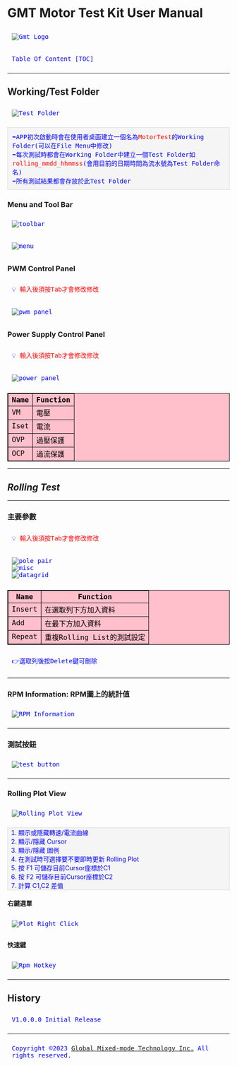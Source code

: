 # GMT Motor Test Kit User Manual

![Gmt Logo](Assets/gmt_logo.png)

Table Of Content
[TOC]
___
<style>
p {
    color: blue;
    padding: 10px;
    font-family: Consolas, monospace;
}
table,
th,
td {
    color: black;
    border: 1px solid black;
    background-color: pink;
    font-family: Consolas, monospace;
}
</style>

## Working/Test Folder

![Test Folder](Assets/test_folder.png)
<p style = "background-color: #f5f5f5; border: 1px solid #ddd;">
➡️APP初次啟動時會在使用者桌面建立一個名為<span style="color: red;">MotorTest</span>的Working Folder(可以在File Menu中修改)<br>
➡️每次測試時都會在Working Folder中建立一個Test Folder如 <span style="color: red;">rolling_mmdd_hhmmss</span>(會用目前的日期時間為流水號為Test Folder命名)<br>
➡️所有測試結果都會存放於此Test Folder
</p>

### **Menu and Tool Bar**

![toolbar](Assets/toolbar.png)

![menu](Assets/menu.png)

### **PWM Control Panel**

:bulb: <span style="color: red;">輸入後須按Tab才會修改修改</span>

![pwm panel](Assets/pwm_panel.png)

### **Power Supply Control Panel**

:bulb: <span style="color: red;">輸入後須按Tab才會修改修改</span>

![power panel](Assets/power_panel.png)

| Name   | Function   |
|------|------|
| VM   | 電壓   |
| Iset | 電流   |
| OVP  | 過壓保護 |
| OCP  | 過流保護 |
___

## ***Rolling Test***

___

### **主要參數**

:bulb: <span style="color: red;">輸入後須按Tab才會修改修改</span>

![pole pair](Assets/polepair.png)<br>
![misc](Assets/misc.png)<br>
![datagrid](Assets/datagrid.png)

|  Name  |          Function          |
| ------ | -------------------------- |
| Insert | 在選取列下方加入資料       |
| Add    | 在最下方加入資料           |
| Repeat | 重複Rolling List的測試設定 |

👉選取列後按Delete鍵可刪除

___

### **RPM Information: RPM圖上的統計值**

![RPM Information](Assets/rpminformation.png)

___

### **測試按鈕**

![test button](Assets/testbutton.png)

___

### Rolling Plot View

![Rolling Plot View](Assets/rolling_plot_view.png)

<ol style = " color: blue;  background-color: #f5f5f5; border: 1px solid #ddd;">
<li>顯示或隱藏轉速/電流曲線</>
<li>顯示/隱藏 Cursor</li>
<li>顯示/隱藏 圖例</li>
<li>在測試時可選擇要不要即時更新 Rolling Plot</li>
<li>按 F1 可儲存目前Cursor座標於C1</li>
<li>按 F2 可儲存目前Cursor座標於C2</li>
<li>計算 C1,C2 差值</li>
</ol>

#### 右鍵選單

![Plot Right Click](Assets/plot_right_click.png)

#### 快速鍵

![Rpm Hotkey](Assets/rpm_hotkey.png)

___

## History

V1.0.0.0 Initial Release
___
Copyright :copyright:2023 [Global Mixed-mode Technology Inc.](http://www.gmt.com.tw/) All rights reserved.
